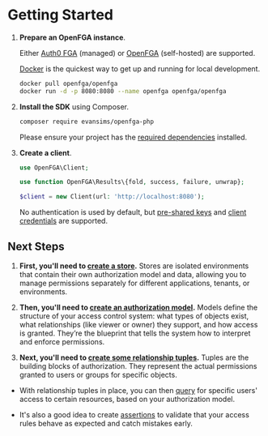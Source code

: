 # Getting Started

1. **Prepare an OpenFGA instance**.

   Either [Auth0 FGA](https://auth0.com/fine-grained-authorization) (managed) or [OpenFGA](https://openfga.dev/) (self-hosted) are supported.

   [Docker](https://openfga.dev/docs/getting-started/setup-openfga/docker) is the quickest way to get up and running for local development.

   ```bash
   docker pull openfga/openfga
   docker run -d -p 8080:8080 --name openfga openfga/openfga
   ```

2. **Install the SDK** using Composer.

   ```bash
   composer require evansims/openfga-php
   ```

   Please ensure your project has the [required dependencies](/README.md#requirements) installed.

3. **Create a client**.

   ```php
   use OpenFGA\Client;

   use function OpenFGA\Results\{fold, success, failure, unwrap};

   $client = new Client(url: 'http://localhost:8080');
   ```

   No authentication is used by default, but [pre-shared keys](/docs/Authentication.md#pre-shared-keys) and [client credentials](/docs/Authentication.md#client-credentials) are supported.

## Next Steps

1. **First, you'll need to [create a store](/docs/Stores.md).** Stores are isolated environments that contain their own authorization model and data, allowing you to manage permissions separately for different applications, tenants, or environments.

2. **Then, you'll need to [create an authorization model](/docs/AuthorizationModels.md).** Models define the structure of your access control system: what types of objects exist, what relationships (like viewer or owner) they support, and how access is granted. They’re the blueprint that tells the system how to interpret and enforce permissions.

3. **Next, you'll need to [create some relationship tuples](/docs/RelationshipTuples.md).** Tuples are the building blocks of authorization. They represent the actual permissions granted to users or groups for specific objects.

- With relationship tuples in place, you can then [query](/docs/Queries.md) for specific users' access to certain resources, based on your authorization model.

- It's also a good idea to create [assertions](/docs/Assertions.md) to validate that your access rules behave as expected and catch mistakes early.
